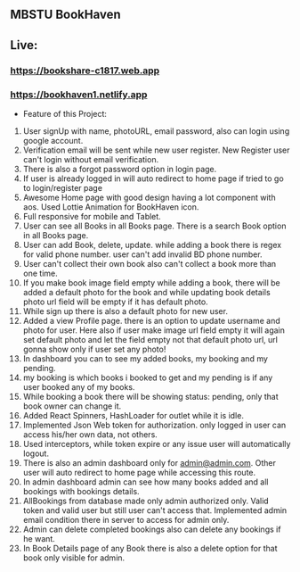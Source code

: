 ## MBSTU BookHaven

## Live:

### https://bookshare-c1817.web.app

### https://bookhaven1.netlify.app

- Feature of this Project:

1. User signUp with name, photoURL, email password, also can login using google account.
2. Verification email will be sent while new user register. New Register user can't login without email verification.
3. There is also a forgot password option in login page.
4. If user is already logged in will auto redirect to home page if tried to go to login/register page
5. Awesome Home page with good design having a lot component with aos. Used Lottie Animation for BookHaven icon.
6. Full responsive for mobile and Tablet.
7. User can see all Books in all Books page. There is a search Book option in all Books page.
8. User can add Book, delete, update. while adding a book there is regex for valid phone number. user can't add invalid BD phone number.
9. User can't collect their own book also can't collect a book more than one time.
10. If you make book image field empty while adding a book, there will be added a default photo for the book and while updating book details photo url field will be empty if it has default photo.
11. While sign up there is also a default photo for new user.
12. Added a view Profile page. there is an option to update username and photo for user. Here also if user make image url field empty it will again set default photo and let the field empty not that default photo url, url gonna show only if user set any photo!
13. In dashboard you can to see my added books, my booking and my pending.
14. my booking is which books i booked to get and my pending is if any user booked any of my books.
15. While booking a book there will be showing status: pending, only that book owner can change it.
16. Added React Spinners, HashLoader for outlet while it is idle.
17. Implemented Json Web token for authorization. only logged in user can access his/her own data, not others.
18. Used interceptors, while token expire or any issue user will automatically logout.
19. There is also an admin dashboard only for admin@admin.com. Other user will auto redirect to home page while accessing this route.
20. In admin dashboard admin can see how many books added and all bookings with bookings details.
21. AllBookings from database made only admin authorized only. Valid token and valid user but still user can't access that. Implemented admin email condition there in server to access for admin only.
22. Admin can delete completed bookings also can delete any bookings if he want.
23. In Book Details page of any Book there is also a delete option for that book only visible for admin.
